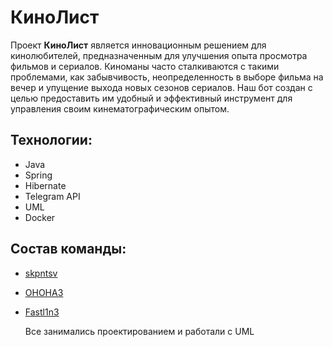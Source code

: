# КиноЛист
Проект **КиноЛист** является инновационным решением для кинолюбителей, предназначенным для улучшения опыта просмотра фильмов и сериалов. Киноманы часто сталкиваются с такими проблемами, как забывчивость, неопределенность в выборе фильма на вечер и упущение выхода новых сезонов сериалов. Наш бот создан с целью предоставить им удобный и эффективный инструмент для управления своим кинематографическим опытом.
## Технологии:
- Java
- Spring
- Hibernate
- Telegram API
- UML
- Docker
## Состав команды:
- [skpntsv](https://github.com/skpntsv)
- [OHOHA3](https://github.com/OHOHA3)
- [Fastl1n3](https://github.com/Fastl1n3)
    
  Все занимались проектированием и работали с UML
